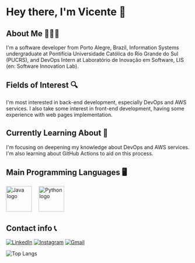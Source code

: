 # Hey there, I'm Vicente 👋

## About Me 🙋🏼‍♂️
I'm a software developer from Porto Alegre, Brazil, Information Systems undergraduate at Pontifícia Universidade Católica do Rio Grande do Sul (PUCRS), and DevOps Intern at Laboratório de Inovação em Software, LIS (en: Software Innovation Lab).

## Fields of Interest 🔍
I'm most interested in back-end development, especially DevOps and AWS services. I also take some interest in front-end development, having some experience with web pages implementation.

## Currently Learning About 📖
I'm focusing on deepening my knowledge about DevOps and AWS services. I'm also learning about GitHub Actions to aid on this process.

## Main Programming Languages 🖥
<img src="https://cdn.jsdelivr.net/gh/devicons/devicon/icons/java/java-original.svg" alt="Java logo" width="70" height="70" style="margin-right: 15px;"/> <img src="https://cdn.jsdelivr.net/gh/devicons/devicon/icons/python/python-original.svg" alt="Python logo" width="70" height="70"/>

## Contact info 📞
[![LinkedIn](https://img.shields.io/badge/LinkedIn-0A66C2?style=for-the-badge&logo=linkedin&logoColor=white)](https://www.linkedin.com/in/vicente-hofmeister-113693241/) [![Instagram](https://img.shields.io/badge/Instagram-E4405F?style=for-the-badge&logo=instagram&logoColor=white)](https://www.instagram.com/vicente_hofmeister/) [![Gmail](https://img.shields.io/badge/Gmail-D14836?style=for-the-badge&logo=gmail&logoColor=white)](mailto:vicentehofmeister@gmail.com)

![Top Langs](https://github-readme-stats.vercel.app/api/top-langs/?username=vicente-hofmeister&layout=compact&theme=gruvbox) 
<!--
**vicente-hofmeister/vicente-hofmeister** is a ✨ _special_ ✨ repository because its `README.md` (this file) appears on your GitHub profile.

Here are some ideas to get you started:

- 🔭 I’m currently working on ...
- 🌱 I’m currently learning ...
- 👯 I’m looking to collaborate on ...
- 🤔 I’m looking for help with ...
- 💬 Ask me about ...
- 📫 How to reach me: ...
- 😄 Pronouns: ...
- ⚡ Fun fact: ...
-->
